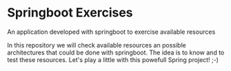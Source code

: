 # Springboot Exercises
An application developed with springboot to exercise available resources

In this repository we will check available resources an possible architectures that could be done with springboot. The idea is to know and to test these resources.
Let's play a little with this powefull Spring project! ;-)
